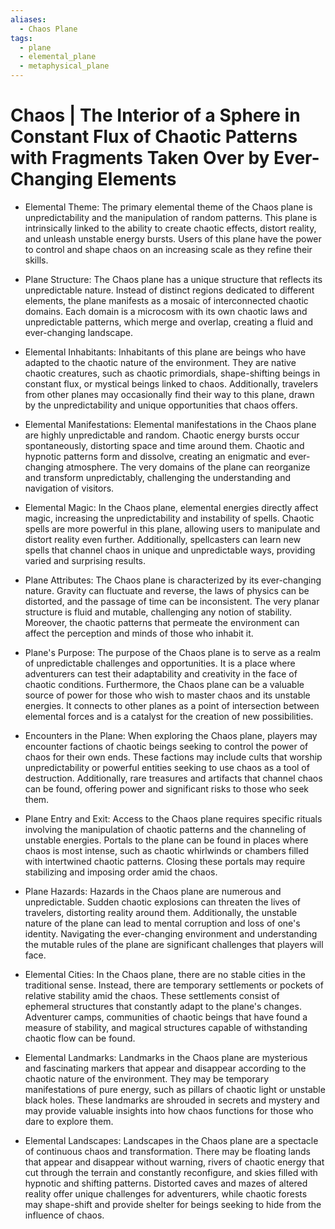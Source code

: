 ```yaml
---
aliases:
  - Chaos Plane
tags:
  - plane
  - elemental_plane
  - metaphysical_plane
---
```

# Chaos | The Interior of a Sphere in Constant Flux of Chaotic Patterns with Fragments Taken Over by Ever-Changing Elements

- Elemental Theme:
	The primary elemental theme of the Chaos plane is unpredictability and the manipulation of random patterns. This plane is intrinsically linked to the ability to create chaotic effects, distort reality, and unleash unstable energy bursts. Users of this plane have the power to control and shape chaos on an increasing scale as they refine their skills.

- Plane Structure:
	The Chaos plane has a unique structure that reflects its unpredictable nature. Instead of distinct regions dedicated to different elements, the plane manifests as a mosaic of interconnected chaotic domains. Each domain is a microcosm with its own chaotic laws and unpredictable patterns, which merge and overlap, creating a fluid and ever-changing landscape.

- Elemental Inhabitants:
	Inhabitants of this plane are beings who have adapted to the chaotic nature of the environment. They are native chaotic creatures, such as chaotic primordials, shape-shifting beings in constant flux, or mystical beings linked to chaos. Additionally, travelers from other planes may occasionally find their way to this plane, drawn by the unpredictability and unique opportunities that chaos offers.

- Elemental Manifestations:
	Elemental manifestations in the Chaos plane are highly unpredictable and random. Chaotic energy bursts occur spontaneously, distorting space and time around them. Chaotic and hypnotic patterns form and dissolve, creating an enigmatic and ever-changing atmosphere. The very domains of the plane can reorganize and transform unpredictably, challenging the understanding and navigation of visitors.

- Elemental Magic:
	In the Chaos plane, elemental energies directly affect magic, increasing the unpredictability and instability of spells. Chaotic spells are more powerful in this plane, allowing users to manipulate and distort reality even further. Additionally, spellcasters can learn new spells that channel chaos in unique and unpredictable ways, providing varied and surprising results.

- Plane Attributes:
	The Chaos plane is characterized by its ever-changing nature. Gravity can fluctuate and reverse, the laws of physics can be distorted, and the passage of time can be inconsistent. The very planar structure is fluid and mutable, challenging any notion of stability. Moreover, the chaotic patterns that permeate the environment can affect the perception and minds of those who inhabit it.

- Plane's Purpose:
	The purpose of the Chaos plane is to serve as a realm of unpredictable challenges and opportunities. It is a place where adventurers can test their adaptability and creativity in the face of chaotic conditions. Furthermore, the Chaos plane can be a valuable source of power for those who wish to master chaos and its unstable energies. It connects to other planes as a point of intersection between elemental forces and is a catalyst for the creation of new possibilities.

- Encounters in the Plane:
	When exploring the Chaos plane, players may encounter factions of chaotic beings seeking to control the power of chaos for their own ends. These factions may include cults that worship unpredictability or powerful entities seeking to use chaos as a tool of destruction. Additionally, rare treasures and artifacts that channel chaos can be found, offering power and significant risks to those who seek them.

- Plane Entry and Exit:
	Access to the Chaos plane requires specific rituals involving the manipulation of chaotic patterns and the channeling of unstable energies. Portals to the plane can be found in places where chaos is most intense, such as chaotic whirlwinds or chambers filled with intertwined chaotic patterns. Closing these portals may require stabilizing and imposing order amid the chaos.

- Plane Hazards:
	Hazards in the Chaos plane are numerous and unpredictable. Sudden chaotic explosions can threaten the lives of travelers, distorting reality around them. Additionally, the unstable nature of the plane can lead to mental corruption and loss of one's identity. Navigating the ever-changing environment and understanding the mutable rules of the plane are significant challenges that players will face.

- Elemental Cities:
	In the Chaos plane, there are no stable cities in the traditional sense. Instead, there are temporary settlements or pockets of relative stability amid the chaos. These settlements consist of ephemeral structures that constantly adapt to the plane's changes. Adventurer camps, communities of chaotic beings that have found a measure of stability, and magical structures capable of withstanding chaotic flow can be found.

- Elemental Landmarks:
	Landmarks in the Chaos plane are mysterious and fascinating markers that appear and disappear according to the chaotic nature of the environment. They may be temporary manifestations of pure energy, such as pillars of chaotic light or unstable black holes. These landmarks are shrouded in secrets and mystery and may provide valuable insights into how chaos functions for those who dare to explore them.

- Elemental Landscapes:
	Landscapes in the Chaos plane are a spectacle of continuous chaos and transformation. There may be floating lands that appear and disappear without warning, rivers of chaotic energy that cut through the terrain and constantly reconfigure, and skies filled with hypnotic and shifting patterns. Distorted caves and mazes of altered reality offer unique challenges for adventurers, while chaotic forests may shape-shift and provide shelter for beings seeking to hide from the influence of chaos.